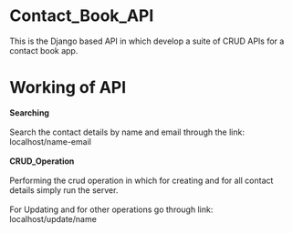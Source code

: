 # Contact_Book_API
This is the Django based API in which develop a suite of CRUD APIs for a contact book app.

# Working of API
**Searching** <br><br>
Search the contact details by name and email through the link: localhost/name-email<br><br>
**CRUD_Operation** <br><br>
Performing the crud operation in which for creating and for all contact details simply run the server.<br><br>
For Updating and for other operations go through link: localhost/update/name

